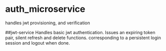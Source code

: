 # auth_microservice
handles jwt provisioning, and verification 

##jwt-service
Handles basic jwt authentication. Issues an expiring token pair, silent refresh and delete functions. corresponding to a persistent login session and logout when done.
